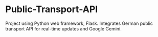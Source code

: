 # Public-Transport-API

Project using Python web framework, Flask. Integrates German public transport API for real-time updates and Google Gemini. 
